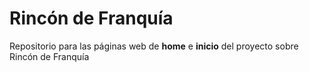 <html>
  <h1>Rincón de Franquía</h1>
  <p> Repositorio para las páginas web de <b>home</b> e <b>inicio</b> del proyecto sobre Rincón de Franquía</p>
</html>
